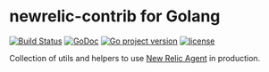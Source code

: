 # newrelic-contrib for Golang
[![Build Status](https://travis-ci.com/izumin5210/newrelic-contrib-go.svg?branch=master)](https://travis-ci.com/izumin5210/newrelic-contrib-go)
[![GoDoc](https://godoc.org/github.com/izumin5210/newrelic-contrib-go?status.svg)](https://godoc.org/github.com/izumin5210/newrelic-contrib-go)
[![Go project version](https://badge.fury.io/go/github.com%2Fizumin5210%2Fnewrelic-contrib-go.svg)](https://badge.fury.io/go/github.com%2Fizumin5210%2Fnewrelic-contrib-go)
[![license](https://img.shields.io/github/license/izumin5210/newrelic-contrib-go.svg)](./LICENSE)

Collection of utils and helpers to use [New Relic Agent](https://github.com/newrelic/go-agent) in production.
